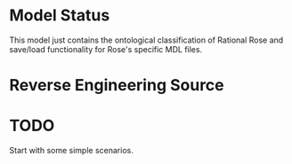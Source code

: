 # Model Status

This model just contains the ontological classification of Rational Rose and save/load functionality
for Rose's specific MDL files.

# Reverse Engineering Source


# TODO

Start with some simple scenarios.